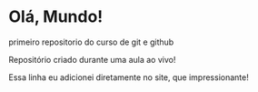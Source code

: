# Olá, Mundo!
 primeiro repositorio do curso de git e github

Repositório criado durante uma aula ao vivo!

Essa linha eu adicionei diretamente no site, que impressionante!
